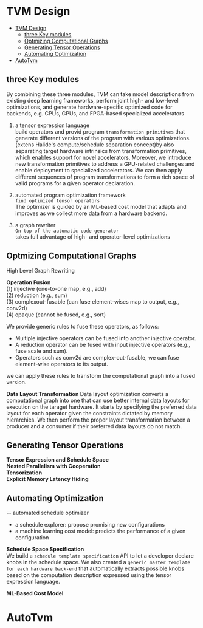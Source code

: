 # TVM Design

<!-- TOC -->

- [TVM Design](#tvm-design)
  - [three Key modules](#three-key-modules)
  - [Optmizing Computational Graphs](#optmizing-computational-graphs)
  - [Generating Tensor Operations](#generating-tensor-operations)
  - [Automating Optimization](#automating-optimization)
- [AutoTvm](#autotvm)

<!-- /TOC -->

## three Key modules
By combining these three modules, TVM can take model descriptions from existing deep learning frameworks, perform joint high- and low-level optimizations, and generate hardware-specific optimized code for backends, e.g. CPUs, GPUs, and FPGA-based specialized accelerators

1. a tensor expression language  
build operators and provid program `transformation primitives` that generate different versions of the program with various optimizations.(extens Halide's compute/schedule separation concept)by also separating target hardware intrinsics from transformation primitives, which enables support for novel accelerators. Moreover, we introduce new transformation primitives to address a GPU-related challenges and enable deployment to specialized accelerators. We can then apply different sequences of program transformations to form a rich space of valid programs for a given operator declaration.

2. automated program optimization framework  
`find optimized tensor operators`  
The optimizer is guided by an ML-based cost model that adapts and improves as we collect more data from a hardware backend.  
3. a graph rewriter  
`On top of the automatic code generator`  
takes full advantage of high- and operator-level optimizations

## Optmizing Computational Graphs
  High Level Graph Rewriting
  
**Operation Fusion**   
(1) injective (one-to-one map, e.g., add)  
(2) reduction (e.g., sum)  
(3) complexout-fusable (can fuse element-wises map to output, e.g., conv2d)  
(4) opaque (cannot be fused, e.g., sort)

We provide generic rules to fuse these operators, as follows:  
* Multiple injective operators can be fused into another injective operator.  
* A reduction operator can be fused with input injective operators (e.g., fuse scale and sum).
* Operators such as conv2d are complex-out-fusable, we can fuse element-wise operators to its output.    

we can apply these rules to transform the computational graph into a fused version.  

**Data Layout Transformation**
Data layout optimization converts a computational graph into one that can use better internal data layouts for execution on the taraget hardware. It starts by specifying the preferred data layout for each operator given the constraints dictated by memory hierarchies. We then perform the proper layout transformation between a producer and a consumer if their preferred data layouts do not match.

## Generating Tensor Operations
**Tensor Expression and Schedule Space**  
**Nested Parallelism with Cooperation**  
**Tensorization**  
**Explicit Memory Latency Hiding**  

## Automating Optimization
-- automated schedule optimizer  
* a schedule explorer: propose promising new configurations
* a machine learning cost model: predicts the performance of a given configuration

**Schedule Space Specification**  
We build a `schedule template specification` API to let a developer declare knobs in the schedule space. We also created a `generic master template for each hardware back-end` that automatically extracts possible knobs based on the computation description expressed using the tensor expression language.

**ML-Based Cost Model**  


# AutoTvm
